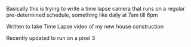 Basically this is trying to write a time lapse camera that runs on a regular pre-determined schedule, something like daily at 7am till 6pm

Written to take Time Lapse video of my new house construction

Recently updated to run on a pixel 3

